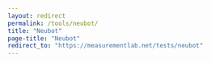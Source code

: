 ```yaml
---
layout: redirect
permalink: /tools/neubot/
title: "Neubot"
page-title: "Neubot"
redirect_to: "https://measurementlab.net/tests/neubot"
---
```

